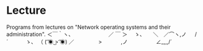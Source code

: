 # Lecture
Programs from lectures on "Network operating systems and their administration".
＜￣｀ヽ、　　　　　　　／ ￣ ＞
　ゝ、　　＼　／⌒ヽ,ノ 　 /´
　　　ゝ、 （ ( ͡◉ ͜> ͡◉) ／
　　 　　>　 　 　,ノ
　　　　　∠_,,,/´
